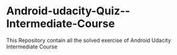 # Android-udacity-Quiz--Intermediate-Course
This Repository contain  all the solved exercise of Android  Udacity Intermediate Course
